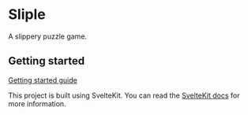 # Sliple

A slippery puzzle game.

## Getting started

[Getting started guide](./docs/GETTINGSTARTED.md)

This project is built using SvelteKit. You can read the [SvelteKit docs](https://kit.svelte.dev/docs/introduction) for more information.
